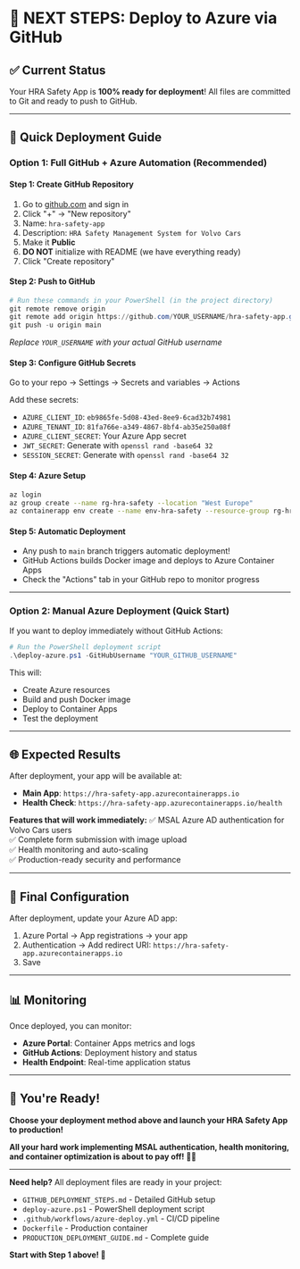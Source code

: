 # 🎯 NEXT STEPS: Deploy to Azure via GitHub

## ✅ Current Status
Your HRA Safety App is **100% ready for deployment**! All files are committed to Git and ready to push to GitHub.

---

## 🚀 Quick Deployment Guide

### Option 1: Full GitHub + Azure Automation (Recommended)

#### Step 1: Create GitHub Repository
1. Go to [github.com](https://github.com) and sign in
2. Click "+" → "New repository"
3. Name: `hra-safety-app`
4. Description: `HRA Safety Management System for Volvo Cars`
5. Make it **Public**
6. **DO NOT** initialize with README (we have everything ready)
7. Click "Create repository"

#### Step 2: Push to GitHub
```powershell
# Run these commands in your PowerShell (in the project directory)
git remote remove origin
git remote add origin https://github.com/YOUR_USERNAME/hra-safety-app.git
git push -u origin main
```
*Replace `YOUR_USERNAME` with your actual GitHub username*

#### Step 3: Configure GitHub Secrets
Go to your repo → Settings → Secrets and variables → Actions

Add these secrets:
- `AZURE_CLIENT_ID`: `eb9865fe-5d08-43ed-8ee9-6cad32b74981`
- `AZURE_TENANT_ID`: `81fa766e-a349-4867-8bf4-ab35e250a08f`
- `AZURE_CLIENT_SECRET`: Your Azure App secret
- `JWT_SECRET`: Generate with `openssl rand -base64 32`
- `SESSION_SECRET`: Generate with `openssl rand -base64 32`

#### Step 4: Azure Setup
```bash
az login
az group create --name rg-hra-safety --location "West Europe"
az containerapp env create --name env-hra-safety --resource-group rg-hra-safety --location "West Europe"
```

#### Step 5: Automatic Deployment
- Any push to `main` branch triggers automatic deployment!
- GitHub Actions builds Docker image and deploys to Azure Container Apps
- Check the "Actions" tab in your GitHub repo to monitor progress

---

### Option 2: Manual Azure Deployment (Quick Start)

If you want to deploy immediately without GitHub Actions:

```powershell
# Run the PowerShell deployment script
.\deploy-azure.ps1 -GitHubUsername "YOUR_GITHUB_USERNAME"
```

This will:
- Create Azure resources
- Build and push Docker image
- Deploy to Container Apps
- Test the deployment

---

## 🌐 Expected Results

After deployment, your app will be available at:
- **Main App**: `https://hra-safety-app.azurecontainerapps.io`
- **Health Check**: `https://hra-safety-app.azurecontainerapps.io/health`

**Features that will work immediately:**
✅ MSAL Azure AD authentication for Volvo Cars users  
✅ Complete form submission with image upload  
✅ Health monitoring and auto-scaling  
✅ Production-ready security and performance  

---

## 🔧 Final Configuration

After deployment, update your Azure AD app:
1. Azure Portal → App registrations → your app
2. Authentication → Add redirect URI: `https://hra-safety-app.azurecontainerapps.io`
3. Save

---

## 📊 Monitoring

Once deployed, you can monitor:
- **Azure Portal**: Container Apps metrics and logs
- **GitHub Actions**: Deployment history and status
- **Health Endpoint**: Real-time application status

---

## 🎉 You're Ready!

**Choose your deployment method above and launch your HRA Safety App to production!**

**All your hard work implementing MSAL authentication, health monitoring, and container optimization is about to pay off! 🚗✨**

---

**Need help?** All deployment files are ready in your project:
- `GITHUB_DEPLOYMENT_STEPS.md` - Detailed GitHub setup
- `deploy-azure.ps1` - PowerShell deployment script  
- `.github/workflows/azure-deploy.yml` - CI/CD pipeline
- `Dockerfile` - Production container
- `PRODUCTION_DEPLOYMENT_GUIDE.md` - Complete guide

**Start with Step 1 above! 🚀**